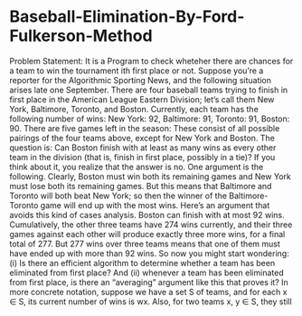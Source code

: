 # Baseball-Elimination-By-Ford-Fulkerson-Method
Problem Statement:
It is a Program to check wheteher there are chances for a team to win the tournament ith first place or not.
Suppose you’re a reporter for the Algorithmic Sporting News, and the following
situation arises late one September. There are four baseball teams trying to
finish in first place in the American League Eastern Division; let’s call them
New York, Baltimore, Toronto, and Boston. Currently, each team has the
following number of wins:
New York: 92, Baltimore: 91, Toronto: 91, Boston: 90.
There are five games left in the season: These consist of all possible pairings
of the four teams above, except for New York and Boston.
The question is: Can Boston finish with at least as many wins as every
other team in the division (that is, finish in first place, possibly in a tie)?
If you think about it, you realize that the answer is no. One argument is
the following. Clearly, Boston must win both its remaining games and New
York must lose both its remaining games. But this means that Baltimore and
Toronto will both beat New York; so then the winner of the Baltimore-Toronto
game will end up with the most wins.
Here’s an argument that avoids this kind of cases analysis. Boston can
finish with at most 92 wins. Cumulatively, the other three teams have 274
wins currently, and their three games against each other will produce exactly
three more wins, for a final total of 277. But 277 wins over three teams means
that one of them must have ended up with more than 92 wins.
So now you might start wondering: (i) Is there an efficient algorithm
to determine whether a team has been eliminated from first place? And (ii)
whenever a team has been eliminated from first place, is there an “averaging”
argument like this that proves it?
In more concrete notation, suppose we have a set S of teams, and for each
x ∈ S, its current number of wins is wx. Also, for two teams x, y ∈ S, they still
